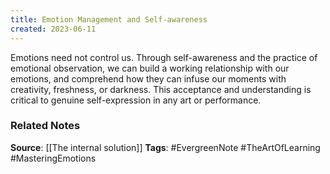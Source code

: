 ```yaml
---
title: Emotion Management and Self-awareness
created: 2023-06-11
---
```


Emotions need not control us. Through self-awareness and the practice of emotional observation, we can build a working relationship with our emotions, and comprehend how they can infuse our moments with creativity, freshness, or darkness. This acceptance and understanding is critical to genuine self-expression in any art or performance.

### Related Notes
**Source**: [[The internal solution]]
**Tags**: #EvergreenNote #TheArtOfLearning #MasteringEmotions 

